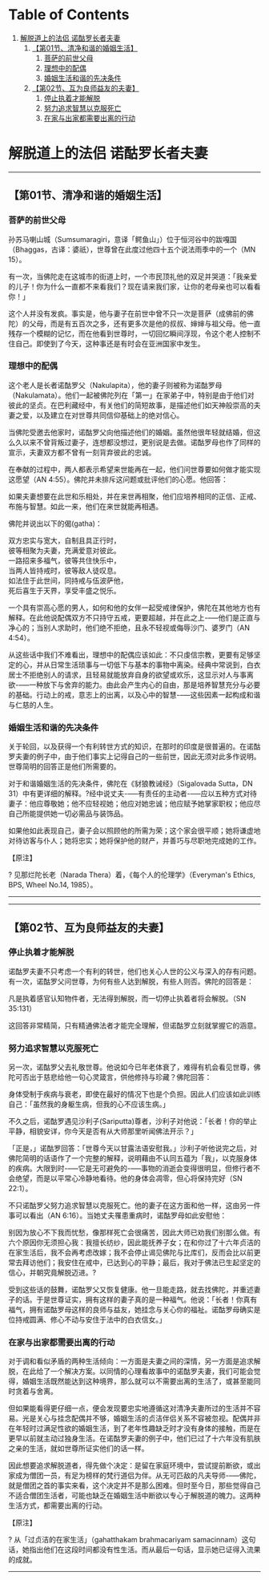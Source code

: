 
# Table of Contents

1.  [解脱道上的法侣 诺酤罗长者夫妻](#orga0af39b)
    1.  [【第01节、清净和谐的婚姻生活】](#第01节清净和谐的婚姻生活)
        1.  [菩萨的前世父母](#菩萨的前世父母)
        2.  [理想中的配偶](#理想中的配偶)
        3.  [婚姻生活和谐的先决条件](#婚姻生活和谐的先决条件)
    2.  [【第02节、互为良师益友的夫妻】](#第02节互为良师益友的夫妻)
        1.  [停止执着才能解脱](#停止执着才能解脱)
        2.  [努力追求智慧以克服死亡](#努力追求智慧以克服死亡)
        3.  [在家与出家都需要出离的行动](#在家与出家都需要出离的行动)


<a id="orga0af39b"></a>

# 解脱道上的法侣 诺酤罗长者夫妻

---


<a id="第01节清净和谐的婚姻生活"></a>

## 【第01节、清净和谐的婚姻生活】


<a id="菩萨的前世父母"></a>

### 菩萨的前世父母

孙苏马喇山城（Sumsumaragiri，意译「鳄鱼山」）位于恒河谷中的跋嘎国（Bhaggas，古译：婆祇），世尊曾在此度过他四十五个说法雨季中的一个（MN
15）。

有一次，当佛陀走在这城市的街道上时，一个市民顶礼他的双足并哭道：「我亲爱的儿子！你为什么一直都不来看我们？现在请来我们家，让你的老母亲也可以看看你！」

这个人并没有发疯。事实是，他与妻子在前世中曾不只一次是菩萨（成佛前的佛陀）的父母，而是有五百次之多，还有更多次是他的叔叔、婶婶与祖父母。他一直残存一个模糊的记忆，而在他看到世尊时，一切回忆瞬间浮现，令这个老人控制不住自己。即使到了今天，这种事还是有时会在亚洲国家中发生。


<a id="理想中的配偶"></a>

### 理想中的配偶

这个老人是长者诺酤罗父（Nakulapita），他的妻子则被称为诺酤罗母（Nakulamata）。他们一起被佛陀列在「第一」在家弟子中，特别是由于他们对彼此的坚贞。在巴利藏经中，有关他们的简短故事，是描述他们如天神般崇高的夫妻之爱，以及建立在对世尊共同信仰基础上的绝对信心。

当佛陀受邀去他家时，诺酤罗父向他描述他们的婚姻。虽然他很年轻就结婚，但这么久以来不曾背叛过妻子，连想都没想过，更别说是去做。诺酤罗母也作了同样的宣示，夫妻双方都不曾有一刻背弃彼此的忠诚。

在奉献的过程中，两人都表示希望来世能再在一起，他们问世尊要如何做才能实现这愿望（AN
4:55）。佛陀并未排斥这问题或批评他们的心愿。他回答：

如果夫妻想要在此世和乐相处，并在来世再相聚，他们应培养相同的正信、正戒、布施与智慧。如此一来，他们在来世就能再相遇。

佛陀并说出以下的偈(gatha)：

双方忠实与宽大，自制且具正行时，  
彼等相聚为夫妻，充满爱意对彼此。  
一路招来多福气，彼等共住快乐中，  
当两人皆持戒时，彼等敌人徒叹息。  
如法住于此世间，同持戒与伍波萨他，  
死后喜生于天界，享受丰盛之悦乐。

一个具有崇高心愿的男人，如何和他的女伴一起受戒律保护，佛陀在其他地方也有解释。在此他说配偶双方不只持守五戒，更要超越，并在此之上-&#x2013;&#x2014;他们是正直与净心的；当别人求助时，他们绝不拒绝，且永不轻视或侮辱沙门、婆罗门（AN
4:54）。

从这些话中我们不难看出，理想中的配偶应该如此：不只虔信宗教，更要有足够坚定的心，并从日常生活琐事与一切低下与基本的事物中离染。经典中常说到，白衣居士不拒绝别人的请求，且轻易就能放弃自身的欲望或欢乐，这显示对人与事离欲-&#x2013;&#x2014;一种放下与舍弃的能力。由此会产生内心的自由，那是培养智慧充分与必要的基础。行动上的戒，意志上的出离，以及心中的智慧-&#x2013;&#x2014;这些因素一起构成和谐与仁慈的人生。


<a id="婚姻生活和谐的先决条件"></a>

### 婚姻生活和谐的先决条件

关于轮回，以及获得一个有利转世方式的知识，在那时的印度是很普遍的。在诺酤罗夫妻的例子中，由于他们事实上记得自己的一些前世，因此无须对此多作说明。世尊简明的回答正是他们所需要的。

对于和谐婚姻生活的先决条件，佛陀在《豺狼教诫经》（Sigalovada Sutta，DN
31）中有更详细的解释。?经中说丈夫-&#x2013;&#x2014;有责任的主动者-&#x2013;&#x2014;应以五种方式对待妻子：他应尊敬她；他不应轻视她；他应对她忠诚；他应赋予她掌家职权；他应尽自己所能提供她一切必需品与装饰品。

如果他如此表现自己，妻子会以照顾他的所需为荣；这个家会很平顺；她将谦虚地对待访客与仆人；她将忠实；她将保护他的财产，并善巧与尽职地完成她的工作。

【原注】

? 见那烂陀长老（Narada Thera）着，《每个人的伦理学》（Everyman's Ethics,
BPS, Wheel No.14, 1985）。

---

---


<a id="第02节互为良师益友的夫妻"></a>

## 【第02节、互为良师益友的夫妻】


<a id="停止执着才能解脱"></a>

### 停止执着才能解脱

诺酤罗夫妻不只考虑一个有利的转世，他们也关心人世的公义与深入的存有问题。有一次，诺酤罗父问世尊，为何有些人达到解脱，有些人则否。佛陀的回答是：

凡是执着感官认知物件者，无法得到解脱，而一切停止执着者将会解脱。（SN
35:131）

这回答非常精简，只有精通佛法者才能完全理解，但诺酤罗立刻就掌握它的涵意。


<a id="努力追求智慧以克服死亡"></a>

### 努力追求智慧以克服死亡

另一次，诺酤罗父去礼敬世尊。他说如今已年老体衰了，难得有机会看见世尊，佛陀可否出于慈悲给他一句心灵箴言，供他修持与珍藏？佛陀回答：

身体受制于疾病与衰老，即使在最好的情况下也是个负担。因此人们应该如此训练自己：「虽然我的身躯生病，但我的心不应该生病。」

不久之后，诺酤罗遇见沙利子(Sariputta)尊者，沙利子对他说：「长者！你的举止平静，相貌安详，你今天是否有从大师那里听闻佛法开示？」

「正是，」诺酤罗回答：「世尊今天以甘露法语安慰我。」沙利子听他说完之后，对佛陀简明的话语作了一个完整的解释，说明藉由不认同五蕴为「我」，以克服身体的疾病。大限到时-&#x2013;&#x2014;它是无可避免的-&#x2013;&#x2014;事物的消逝会变得很明显，但修行者不会绝望，而是以平常心冷静地看待。他的身体会凋零，但心将保持完好（SN
22:1）。

不只诺酤罗父努力追求智慧以克服死亡。他的妻子在这方面和他一样，这由另一件事可以看出（AN
6:16）。当她丈夫罹患重病时，诺酤罗母如此安慰他：

别因为放心不下我而忧愁，像那样死亡会很痛苦，因此大师已劝我们别那么做。有六个原因你无须担心我：我擅长纺纱，因此能抚养子女；在和你过了十六年贞洁的在家生活后，我不会再考虑改嫁；我不会停止谒见佛陀与比库们，反而会比以前更常去拜访他们；我安住在戒中，已达到心的平静；最后，我对于佛法已生起坚定的信心，并朝究竟解脱迈进。?

受到这些话的鼓舞，诺酤罗父又恢复健康。他一旦能走路，就去找佛陀，并重述妻子的话。于是世尊证实，拥有这样的妻子真的是一种福气。他说：「长者！你真有福气，拥有诺酤罗母这样的良师与益友，她挂念与关心你的福祉。诺酤罗母确实是位持戒圆满、修心不动与安住于法中的白衣信女。」


<a id="在家与出家都需要出离的行动"></a>

### 在家与出家都需要出离的行动

对于调和看似矛盾的两种生活倾向：一方面是夫妻之间的深情，另一方面是追求解脱，在此给了一个解决方案。以同情的心理看故事中的诺酤罗夫妻，我们可能会觉得，婚姻生活既然能达到这种境界，那么就可以不需要出离的生活了，或甚至能同时贪着与舍离。

但如果能看得更仔细一点，便会发现要忠实地遵循这对清净夫妻所过的生活并不容易。光是关心与挂念配偶并不够，婚姻生活的贞洁伴侣关系不容被忽视。配偶并非在年轻时过满足性欲的婚姻生活，到了老年性趣缺乏时才没有身体的接触，而是在更早以前就主动过独身生活。在诺酤罗夫妻的例子中，他们已过了十六年没有肌肤之亲的生活，就如世尊所证实他们的话一样。

因此想要追求解脱道者，得先做个决定：是留在家庭环境中，尝试提前断欲，或出家成为僧团一员，有足为榜样的梵行道侣为伴。从无可匹敌的凡夫导师-&#x2013;&#x2014;佛陀，就是僧团之首的事实来看，这个决定并不是那么困难。但时至今日，那些觉得自己不适合僧团生活者，可能也缺乏在婚姻生活中断欲以专心于解脱道的魄力。这两种生活方式，都需要出离的行动。

【原注】

? 从「过贞洁的在家生活」（gahatthakam brahmacariyam
samacinnam）这句话，她指出他们在这段时间都没有性生活。而从最后一句话，显示她已证得入流果的成就。

---

